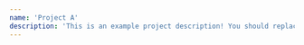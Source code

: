 ```yaml
---
name: 'Project A'
description: 'This is an example project description! You should replace this with a description of your own project.'
---
```

